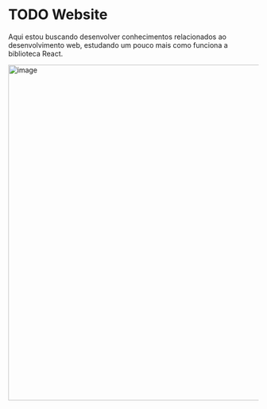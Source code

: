 # TODO Website

Aqui estou buscando desenvolver conhecimentos relacionados ao desenvolvimento web, estudando um pouco mais como funciona a biblioteca React.

<img width="675" alt="image" src="https://user-images.githubusercontent.com/11272342/188467616-f7252760-a8a2-40b4-aad1-301121ace583.png">

